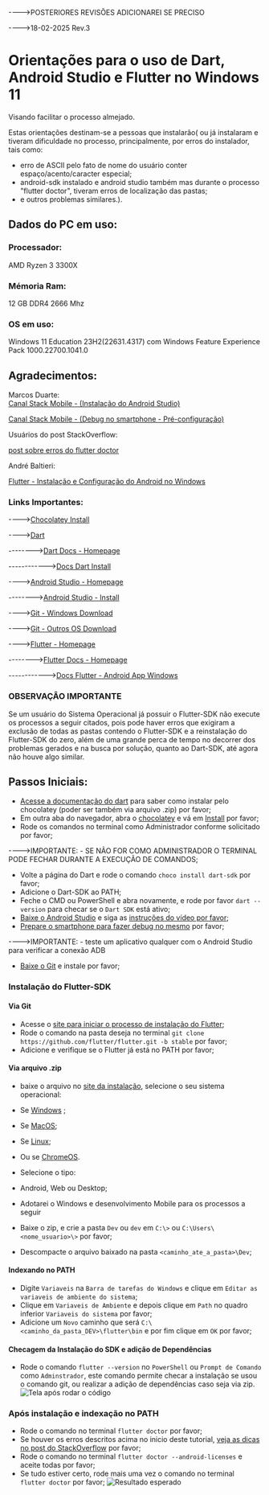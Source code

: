 ---->POSTERIORES REVISÕES ADICIONAREI SE PRECISO

---->18-02-2025   Rev.3

# Orientações para o uso de Dart, Android Studio e Flutter no Windows 11
Visando facilitar o processo almejado.

Estas orientações destinam-se a pessoas que instalarão( ou já instalaram 
e tiveram dificuldade no processo, principalmente, por erros do instalador,
tais como: 
- erro de ASCII pelo fato de nome do usuário conter espaço/acento/caracter especial;
- android-sdk instalado e android studio também mas durante o processo "flutter doctor",
tiveram erros de localização das pastas;
- e outros problemas similares.). 
  
## Dados do PC em uso:
### Processador: 
AMD Ryzen 3 3300X
### Mémoria Ram:
12 GB DDR4 2666 Mhz
### OS em uso:
Windows 11 Education 23H2(22631.4317) com Windows Feature Experience Pack 1000.22700.1041.0
## Agradecimentos:
Marcos Duarte:             
[Canal Stack Mobile - (Instalação do Android Studio)](https://www.youtube.com/watch?v=Zp7yChRkbK0&list=PLizN3WA8HR1wURqopT5gwZHwG-5qC-Iyz) 

[Canal Stack Mobile - (Debug no smartphone - Pré-configuração)](https://www.youtube.com/watch?v=aRFmmByY7k8)

Usuários do post StackOverflow:
              
[post sobre erros do flutter doctor](https://stackoverflow.com/questions/60475481/flutter-doctor-error-android-sdkmanager-tool-not-found-windows)

André Baltieri:

[Flutter - Instalação e Configuração do Android no Windows](https://balta.io/blog/flutter-instalacao-configuracao-android-windows)
### Links Importantes:
---->[Chocolatey Install](https://chocolatey.org/install)

---->[Dart](https://dart.dev)

-------->[Dart Docs - Homepage](https://dart.dev/docs)

------------>[Docs Dart Install](https://dart.dev/get-dart)

---->[Android Studio - Homepage](https://developer.android.com/studio)

-------->[Android Studio - Install](https://developer.android.com/studio/install)

---->[Git - Windows Download](https://git-scm.com/downloads/win)

---->[Git - Outros OS Download](https://git-scm.com/downloads)

---->[Flutter - Homepage](https://flutter.dev/)

-------->[Flutter Docs - Homepage](https://docs.flutter.dev/)

------------>[Docs Flutter - Android App Windows](https://docs.flutter.dev/get-started/install/windows/mobile)

### OBSERVAÇÂO IMPORTANTE

Se um usuário do Sistema Operacional já possuir o Flutter-SDK não execute os processos a seguir citados, pois pode haver erros que exigiram a exclusão de todas as pastas contendo o Flutter-SDK e a reinstalação do Flutter-SDK do zero, além de uma grande perca de tempo no decorrer dos problemas gerados e na busca por solução, quanto ao Dart-SDK, até agora não houve algo similar.

## Passos Iniciais:

- [Acesse a documentação do dart](https://dart.dev/get-dart)  para saber como instalar pelo chocolatey (poder ser também via arquivo .zip) por favor;
- Em outra aba do navegador, abra o [chocolatey](https://chocolatey.org/) e vá em [Install](https://chocolatey.org/install) por favor;
- Rode os comandos no terminal como Administrador conforme solicitado por favor;

---->IMPORTANTE: - SE NÃO FOR COMO ADMINISTRADOR O TERMINAL PODE FECHAR DURANTE A EXECUÇÃO DE COMANDOS;

- Volte a página do Dart e rode o comando ```choco install dart-sdk``` por favor;
- Adicione o Dart-SDK ao PATH;
- Feche o CMD ou PowerShell e abra novamente, e rode por favor ```dart --version``` para checar se o ```Dart SDK``` está ativo;
- [Baixe o Android Studio](https://developer.android.com/studio) e siga as [instruções do vídeo por favor](https://www.youtube.com/watch?v=Zp7yChRkbK0&list=PLizN3WA8HR1wURqopT5gwZHwG-5qC-Iyz);
- [Prepare o smartphone para fazer debug no mesmo](https://www.youtube.com/watch?v=aRFmmByY7k8) por favor;


---->IMPORTANTE: - teste um aplicativo qualquer com o Android Studio para verificar a conexão ADB

- [Baixe o Git](https://git-scm.com/downloads/win) e instale por favor;
### Instalação do Flutter-SDK
#### Via Git
- Acesse o [site para iniciar o processo de instalação do Flutter](https://balta.io/blog/flutter-instalacao-configuracao-android-windows);
- Rode o comando na pasta deseja no terminal ```git clone https://github.com/flutter/flutter.git -b stable``` por favor;
- Adicione e verifique se o Flutter já está no PATH por favor;

#### Via arquivo .zip
- baixe o arquivo no [site da instalação](https://docs.flutter.dev/get-started/install), selecione o seu sistema operacional:
- Se [Windows](https://docs.flutter.dev/get-started/install/windows) ;
- Se [MacOS](https://docs.flutter.dev/get-started/install/macos);
- Se [Linux](https://docs.flutter.dev/get-started/install/linux);
- Ou se [ChromeOS](https://docs.flutter.dev/get-started/install/chromeos).

- Selecione o tipo:
- Android, Web ou Desktop;

- Adotarei o Windows e desenvolvimento Mobile para os processos a seguir
- Baixe o zip, e crie a pasta ```Dev``` ou ```dev``` em ```C:\>``` ou ```C:\Users\<nome_usuario>\>``` por favor;
- Descompacte o arquivo baixado na pasta ```<caminho_ate_a_pasta>\Dev```;

#### Indexando no PATH
- Digite ```Variaveis``` na ```Barra de tarefas do Windows``` e clique em ```Editar as variaveis de ambiente do sistema```;
- Clique em ```Variaveis de Ambiente``` e depois clique em ```Path``` no quadro inferior ```Variaveis do sistema``` por favor;
- Adicione um ```Novo``` caminho que será ```C:\<caminho_da_pasta_DEV>\flutter\bin``` e por fim clique em ```OK``` por favor;

#### Checagem da Instalação do SDK e adição de Dependências
- Rode o comando ```flutter --version``` no ```PowerShell``` ou ```Prompt de Comando``` como ```Adminstrador```, este comando permite checar a instalação se usou o comando git, ou realizar a adição de dependências caso seja via zip.
![Tela após rodar o código](https://github.com/kasshinokun/Projeto-Integrado-Desenvolvimento-Movel/blob/main/Dicas_Flutter/powershell.png)

 ### Após instalação e indexação no PATH 
- Rode o comando no terminal ```flutter doctor``` por favor;
- Se houver os erros descritos acima no inicio deste tutorial, [veja as dicas no post do StackOverflow](https://stackoverflow.com/questions/60475481/flutter-doctor-error-android-sdkmanager-tool-not-found-windows) por favor;
- Rode o comando no terminal ```flutter doctor --android-licenses``` e aceite todas por favor;
- Se tudo estiver certo, rode mais uma vez o comando no terminal ```flutter doctor``` por favor;
![Resultado esperado](https://github.com/kasshinokun/Projeto-Integrado-Desenvolvimento-Movel/blob/main/Dicas_Flutter/flutter_doctor.png)




